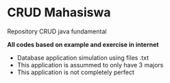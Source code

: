 # CRUD Mahasiswa

Repository CRUD java fundamental

**All codes based on example and exercise in internet**

- Database application simulation using files .txt
- This application is assummed to only have 3 majors
- This application is not completely perfect
